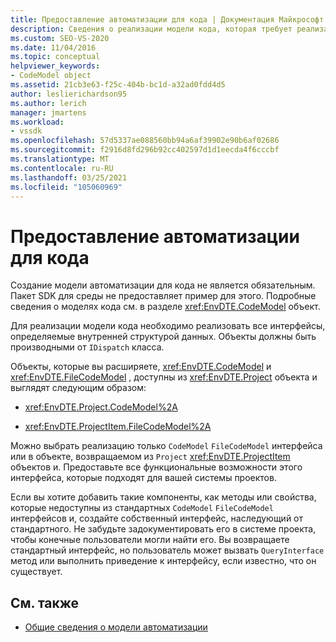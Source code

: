 ```yaml
---
title: Предоставление автоматизации для кода | Документация Майкрософт
description: Сведения о реализации модели кода, которая требует реализации интерфейсов, определяемых внутренней структурой данных.
ms.custom: SEO-VS-2020
ms.date: 11/04/2016
ms.topic: conceptual
helpviewer_keywords:
- CodeModel object
ms.assetid: 21cb3e63-f25c-404b-bc1d-a32ad0fdd4d5
author: leslierichardson95
ms.author: lerich
manager: jmartens
ms.workload:
- vssdk
ms.openlocfilehash: 57d5337ae088560bb94a6af39902e90b6af02686
ms.sourcegitcommit: f2916d8fd296b92cc402597d1d1eecda4f6cccbf
ms.translationtype: MT
ms.contentlocale: ru-RU
ms.lasthandoff: 03/25/2021
ms.locfileid: "105060969"
---
```

# <a name="providing-automation-for-code"></a>Предоставление автоматизации для кода
Создание модели автоматизации для кода не является обязательным. Пакет SDK для среды не предоставляет пример для этого. Подробные сведения о моделях кода см. в разделе <xref:EnvDTE.CodeModel> объект.

 Для реализации модели кода необходимо реализовать все интерфейсы, определяемые внутренней структурой данных. Объекты должны быть производными от `IDispatch` класса.

 Объекты, которые вы расширяете, <xref:EnvDTE.CodeModel> и <xref:EnvDTE.FileCodeModel> , доступны из <xref:EnvDTE.Project> объекта и выглядят следующим образом:

- <xref:EnvDTE.Project.CodeModel%2A>

- <xref:EnvDTE.ProjectItem.FileCodeModel%2A>

 Можно выбрать реализацию только `CodeModel` `FileCodeModel` интерфейса или в объекте, возвращаемом из `Project` <xref:EnvDTE.ProjectItem> объектов и. Предоставьте все функциональные возможности этого интерфейса, которые подходят для вашей системы проектов.

 Если вы хотите добавить такие компоненты, как методы или свойства, которые недоступны из стандартных `CodeModel` `FileCodeModel` интерфейсов и, создайте собственный интерфейс, наследующий от стандартного. Не забудьте задокументировать его в системе проекта, чтобы конечные пользователи могли найти его. Вы возвращаете стандартный интерфейс, но пользователь может вызвать `QueryInterface` метод или выполнить приведение к интерфейсу, если известно, что он существует.

## <a name="see-also"></a>См. также
- [Общие сведения о модели автоматизации](../../extensibility/internals/automation-model-overview.md)
